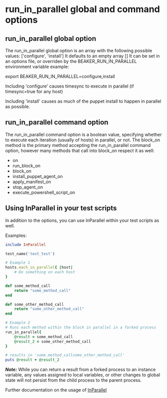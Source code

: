 # run_in_parallel global and command options

## run_in_parallel global option
The run_in_parallel global option is an array with the following possible values: ['configure', 'install']
It defaults to an empty array []
It can be set in an options file, or overriden by the BEAKER_RUN_IN_PARALLEL environment variable
example:

export BEAKER_RUN_IN_PARALLEL=configure,install

Including 'configure' causes timesync to execute in parallel (if timesync=true for any host)

Including 'install' causes as much of the puppet install to happen in parallel as possible.

## run_in_parallel command option
The run_in_parallel command option is a boolean value, specifying whether to execute each iteration (usually of hosts)
in parallel, or not.  The block_on method is the primary method accepting the run_in_parallel command option,
however many methods that call into block_on respect it as well:
- on
- run_block_on
- block_on
- install_puppet_agent_on
- apply_manifest_on
- stop_agent_on
- execute_powershell_script_on

## Using InParallel in your test scripts
In addition to the options, you can use InParallel within your test scripts as well.

Examples:
```ruby
include InParallel

test_name('test_test')

# Example 1
hosts.each_in_parallel{ |host|
    # Do something on each host
}

def some_method_call
    return "some_method_call"
end

def some_other_method_call
    return "some_other_method_call"
end

# Example 2
# Runs each method within the block in parallel in a forked process
run_in_parallel{
    @result = some_method_call
    @result_2 = some_other_method_call
}

# results in 'some_method_callsome_other_method_call'
puts @result + @result_2
```

**_Note:_** While you can return a result from a forked process to an instance variable, any values assigned to local variables, or other changes to global state will not persist from the child process to the parent process.

Further documentation on the usage of [InParallel](http://github/puppetlabs/in-parallel/readme.md)
